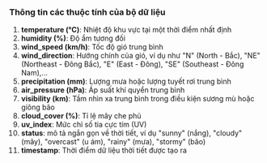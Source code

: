 ### Thông tin các thuộc tính của bộ dữ liệu
1. **temperature (°C)**: Nhiệt độ khu vực tại một thời điểm nhất định
2. **humidity (%)**: Độ ẩm tương đối
3. **wind_speed (km/h)**: Tốc độ gió trung bình
4. **wind_direction**: Hướng chính của gió, ví dụ như "N" (North - Bắc), "NE" (Northeast - Đông Bắc), "E" (East - Đông), "SE" (Southeast - Đông Nam),...
5. **precipitation (mm)**: Lượng mưa hoặc lượng tuyết rơi trung bình
6. **air_pressure (hPa)**: Áp suất khí quyển trung bình
7. **visibility (km)**: Tầm nhìn xa trung bình trong điều kiện sương mù hoặc giông bão
8. **cloud_cover (%)**: Tỉ lệ mây che phủ
9. **uv_index**: Mức chỉ số tia cực tím (UV)
10. **status**: mô tả ngắn gọn về thời tiết, ví dụ "sunny" (nắng), "cloudy" (mây), "overcast" (u ám), "rainy" (mưa), "stormy" (bão)
11. **timestamp**: Thời điểm dữ liệu thời tiết được tạo ra
